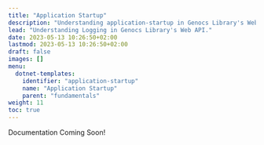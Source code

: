 ```yaml
---
title: "Application Startup"
description: "Understanding application-startup in Genocs Library's Web API."
lead: "Understanding Logging in Genocs Library's Web API."
date: 2023-05-13 10:26:50+02:00
lastmod: 2023-05-13 10:26:50+02:00
draft: false
images: []
menu:
  dotnet-templates:
    identifier: "application-startup"
    name: "Application Startup"
    parent: "fundamentals"
weight: 11
toc: true
---
```


Documentation Coming Soon!
